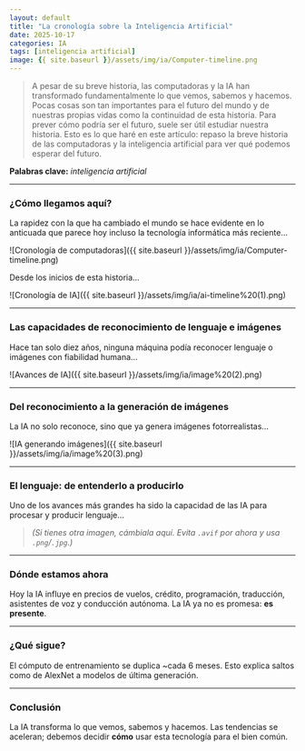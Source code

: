 ```yaml
---
layout: default
title: "La cronología sobre la Inteligencia Artificial"
date: 2025-10-17
categories: IA
tags: [inteligencia artificial]
image: {{ site.baseurl }}/assets/img/ia/Computer-timeline.png
---
```


> A pesar de su breve historia, las computadoras y la IA han transformado fundamentalmente lo que vemos, sabemos y hacemos. Pocas cosas son tan importantes para el futuro del mundo y de nuestras propias vidas como la continuidad de esta historia. Para prever cómo podría ser el futuro, suele ser útil estudiar nuestra historia. Esto es lo que haré en este artículo: repaso la breve historia de las computadoras y la inteligencia artificial para ver qué podemos esperar del futuro.

**Palabras clave:** _inteligencia artificial_

---

### ¿Cómo llegamos aquí?

La rapidez con la que ha cambiado el mundo se hace evidente en lo anticuada que parece hoy incluso la tecnología informática más reciente…

![Cronología de computadoras]({{ site.baseurl }}/assets/img/ia/Computer-timeline.png)

Desde los inicios de esta historia…

![Cronología de IA]({{ site.baseurl }}/assets/img/ia/ai-timeline%20(1).png)

---

### Las capacidades de reconocimiento de lenguaje e imágenes

Hace tan solo diez años, ninguna máquina podía reconocer lenguaje o imágenes con fiabilidad humana…

![Avances de IA]({{ site.baseurl }}/assets/img/ia/image%20(2).png)

---

### Del reconocimiento a la generación de imágenes

La IA no solo reconoce, sino que ya genera imágenes fotorrealistas…

![IA generando imágenes]({{ site.baseurl }}/assets/img/ia/image%20(3).png)

---

### El lenguaje: de entenderlo a producirlo

Uno de los avances más grandes ha sido la capacidad de las IA para procesar y producir lenguaje…

> *(Si tienes otra imagen, cámbiala aquí. Evita `.avif` por ahora y usa `.png`/`.jpg`.)*

---

### Dónde estamos ahora

Hoy la IA influye en precios de vuelos, crédito, programación, traducción, asistentes de voz y conducción autónoma. La IA ya no es promesa: **es presente**.

---

### ¿Qué sigue?

El cómputo de entrenamiento se duplica ~cada 6 meses. Esto explica saltos como de AlexNet a modelos de última generación.

---

### Conclusión

La IA transforma lo que vemos, sabemos y hacemos. Las tendencias se aceleran; debemos decidir **cómo** usar esta tecnología para el bien común.
